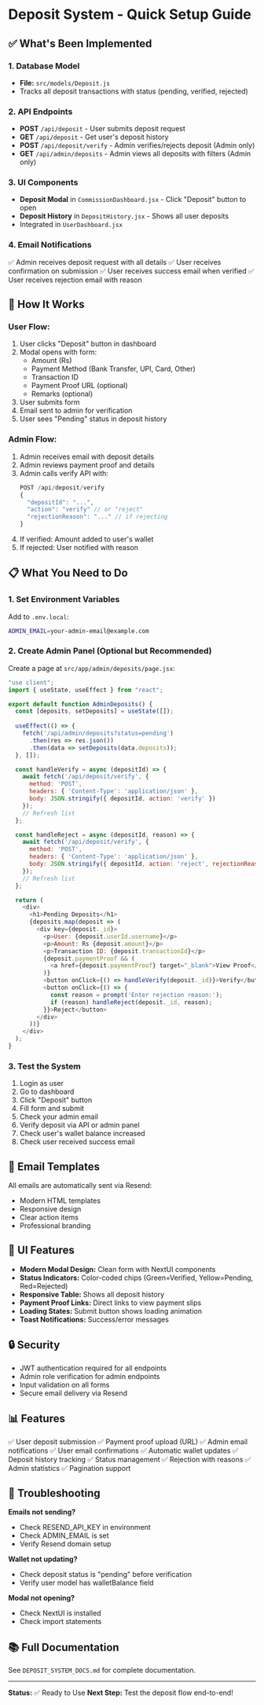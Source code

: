 # Deposit System - Quick Setup Guide

## ✅ What's Been Implemented

### 1. Database Model
- **File:** `src/models/Deposit.js`
- Tracks all deposit transactions with status (pending, verified, rejected)

### 2. API Endpoints
- **POST** `/api/deposit` - User submits deposit request
- **GET** `/api/deposit` - Get user's deposit history
- **POST** `/api/deposit/verify` - Admin verifies/rejects deposit (Admin only)
- **GET** `/api/admin/deposits` - Admin views all deposits with filters (Admin only)

### 3. UI Components
- **Deposit Modal** in `CommissionDashboard.jsx` - Click "Deposit" button to open
- **Deposit History** in `DepositHistory.jsx` - Shows all user deposits
- Integrated in `UserDashboard.jsx`

### 4. Email Notifications
✅ Admin receives deposit request with all details
✅ User receives confirmation on submission
✅ User receives success email when verified
✅ User receives rejection email with reason

## 🚀 How It Works

### User Flow:
1. User clicks "Deposit" button in dashboard
2. Modal opens with form:
   - Amount (Rs)
   - Payment Method (Bank Transfer, UPI, Card, Other)
   - Transaction ID
   - Payment Proof URL (optional)
   - Remarks (optional)
3. User submits form
4. Email sent to admin for verification
5. User sees "Pending" status in deposit history

### Admin Flow:
1. Admin receives email with deposit details
2. Admin reviews payment proof and details
3. Admin calls verify API with:
   ```javascript
   POST /api/deposit/verify
   {
     "depositId": "...",
     "action": "verify" // or "reject"
     "rejectionReason": "..." // if rejecting
   }
   ```
4. If verified: Amount added to user's wallet
5. If rejected: User notified with reason

## 📋 What You Need to Do

### 1. Set Environment Variables
Add to `.env.local`:
```bash
ADMIN_EMAIL=your-admin-email@example.com
```

### 2. Create Admin Panel (Optional but Recommended)
Create a page at `src/app/admin/deposits/page.jsx`:

```javascript
"use client";
import { useState, useEffect } from "react";

export default function AdminDeposits() {
  const [deposits, setDeposits] = useState([]);
  
  useEffect(() => {
    fetch('/api/admin/deposits?status=pending')
      .then(res => res.json())
      .then(data => setDeposits(data.deposits));
  }, []);

  const handleVerify = async (depositId) => {
    await fetch('/api/deposit/verify', {
      method: 'POST',
      headers: { 'Content-Type': 'application/json' },
      body: JSON.stringify({ depositId, action: 'verify' })
    });
    // Refresh list
  };

  const handleReject = async (depositId, reason) => {
    await fetch('/api/deposit/verify', {
      method: 'POST',
      headers: { 'Content-Type': 'application/json' },
      body: JSON.stringify({ depositId, action: 'reject', rejectionReason: reason })
    });
    // Refresh list
  };

  return (
    <div>
      <h1>Pending Deposits</h1>
      {deposits.map(deposit => (
        <div key={deposit._id}>
          <p>User: {deposit.userId.username}</p>
          <p>Amount: Rs {deposit.amount}</p>
          <p>Transaction ID: {deposit.transactionId}</p>
          {deposit.paymentProof && (
            <a href={deposit.paymentProof} target="_blank">View Proof</a>
          )}
          <button onClick={() => handleVerify(deposit._id)}>Verify</button>
          <button onClick={() => {
            const reason = prompt('Enter rejection reason:');
            if (reason) handleReject(deposit._id, reason);
          }}>Reject</button>
        </div>
      ))}
    </div>
  );
}
```

### 3. Test the System
1. Login as user
2. Go to dashboard
3. Click "Deposit" button
4. Fill form and submit
5. Check your admin email
6. Verify deposit via API or admin panel
7. Check user's wallet balance increased
8. Check user received success email

## 📧 Email Templates

All emails are automatically sent via Resend:
- Modern HTML templates
- Responsive design
- Clear action items
- Professional branding

## 🎨 UI Features

- **Modern Modal Design:** Clean form with NextUI components
- **Status Indicators:** Color-coded chips (Green=Verified, Yellow=Pending, Red=Rejected)
- **Responsive Table:** Shows all deposit history
- **Payment Proof Links:** Direct links to view payment slips
- **Loading States:** Submit button shows loading animation
- **Toast Notifications:** Success/error messages

## 🔒 Security

- JWT authentication required for all endpoints
- Admin role verification for admin endpoints
- Input validation on all forms
- Secure email delivery via Resend

## 📊 Features

✅ User deposit submission
✅ Payment proof upload (URL)
✅ Admin email notifications
✅ User email confirmations
✅ Automatic wallet updates
✅ Deposit history tracking
✅ Status management
✅ Rejection with reasons
✅ Admin statistics
✅ Pagination support

## 🐛 Troubleshooting

**Emails not sending?**
- Check RESEND_API_KEY in environment
- Check ADMIN_EMAIL is set
- Verify Resend domain setup

**Wallet not updating?**
- Check deposit status is "pending" before verification
- Verify user model has walletBalance field

**Modal not opening?**
- Check NextUI is installed
- Check import statements

## 📚 Full Documentation

See `DEPOSIT_SYSTEM_DOCS.md` for complete documentation.

---

**Status:** ✅ Ready to Use
**Next Step:** Test the deposit flow end-to-end!
